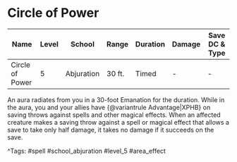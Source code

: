 # Circle of Power

| Name | Level | School | Range | Duration | Damage | Save DC & Type |
|------|-------|--------|-------|----------|--------|----------------|
| Circle of Power | 5 | Abjuration | 30 ft. | Timed | - | - |

An aura radiates from you in a 30-foot Emanation for the duration. While in the aura, you and your allies have {@variantrule Advantage|XPHB} on saving throws against spells and other magical effects. When an affected creature makes a saving throw against a spell or magical effect that allows a save to take only half damage, it takes no damage if it succeeds on the save.

^Tags: #spell #school_abjuration #level_5 #area_effect